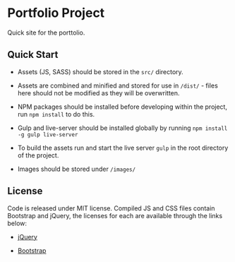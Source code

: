Portfolio Project
=========================

Quick site for the porttolio.

## Quick Start ##

 - Assets (JS, SASS) should be stored in the `src/` directory.
 
 - Assets are combined and minified and stored for use in `/dist/` - files here should not be modified as they will be overwritten.

 - NPM packages should be installed before developing within the project, run `npm install` to do this. 
 
 - Gulp and live-server should be installed globally by running `npm install -g gulp live-server`

 - To build the assets run and start the live server `gulp` in the root directory of the project.

 - Images should be stored under `/images/`

## License ##

Code is released under MIT license. Compiled JS and CSS files contain Bootstrap and jQuery, the licenses for each are 
available through the links below:

 - [jQuery](https://github.com/jquery/jquery/blob/master/LICENSE.txt)
 
 - [Bootstrap](https://github.com/twbs/bootstrap/blob/master/LICENSE)
 